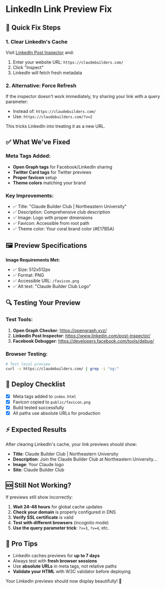 # LinkedIn Link Preview Fix

## 🚀 Quick Fix Steps

### 1. Clear LinkedIn's Cache

Visit [LinkedIn Post Inspector](https://www.linkedin.com/post-inspector/) and:

1. Enter your website URL: `https://claudebuilders.com/`
2. Click "Inspect"
3. LinkedIn will fetch fresh metadata

### 2. Alternative: Force Refresh

If the inspector doesn't work immediately, try sharing your link with a query parameter:

- Instead of: `https://claudebuilders.com/`
- Use: `https://claudebuilders.com/?v=2`

This tricks LinkedIn into treating it as a new URL.

## ✅ What We've Fixed

### Meta Tags Added:

- **Open Graph tags** for Facebook/LinkedIn sharing
- **Twitter Card tags** for Twitter previews
- **Proper favicon** setup
- **Theme colors** matching your brand

### Key Improvements:

- ✅ Title: "Claude Builder Club | Northeastern University"
- ✅ Description: Comprehensive club description
- ✅ Image: Logo with proper dimensions
- ✅ Favicon: Accessible from root path
- ✅ Theme color: Your coral brand color (#E17B5A)

## 🖼️ Preview Specifications

**Image Requirements Met:**

- ✅ Size: 512x512px
- ✅ Format: PNG
- ✅ Accessible URL: `/favicon.png`
- ✅ Alt text: "Claude Builder Club Logo"

## 🔍 Testing Your Preview

### Test Tools:

1. **Open Graph Checker**: https://opengraph.xyz/
2. **LinkedIn Post Inspector**: https://www.linkedin.com/post-inspector/
3. **Facebook Debugger**: https://developers.facebook.com/tools/debug/

### Browser Testing:

```bash
# Test local preview
curl -s https://claudebuilders.com/ | grep -i "og:"
```

## 📝 Deploy Checklist

- [x] Meta tags added to `index.html`
- [x] Favicon copied to `public/favicon.png`
- [x] Build tested successfully
- [x] All paths use absolute URLs for production

## ⚡ Expected Results

After clearing LinkedIn's cache, your link previews should show:

- **Title**: Claude Builder Club | Northeastern University
- **Description**: Join the Claude Builder Club at Northeastern University...
- **Image**: Your Claude logo
- **Site**: Claude Builder Club

## 🆘 Still Not Working?

If previews still show incorrectly:

1. **Wait 24-48 hours** for global cache updates
2. **Check your domain** is properly configured in DNS
3. **Verify SSL certificate** is valid
4. **Test with different browsers** (incognito mode)
5. **Use the query parameter trick**: `?v=3`, `?v=4`, etc.

## 🎯 Pro Tips

- LinkedIn caches previews for **up to 7 days**
- Always test with **fresh browser sessions**
- Use **absolute URLs** in meta tags, not relative paths
- **Validate your HTML** with W3C validator before deploying

Your LinkedIn previews should now display beautifully! 🎉
